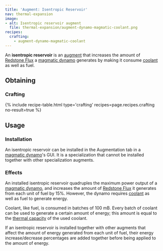 ```yaml
---
title: 'Augment: Isentropic Reservoir'
nav: thermal-expansion
image:
- alt: Isentropic reservoir augment
  file: thermal-expansion/augment-dynamo-magmatic-coolant.png
recipes:
  crafting:
    - augment-dynamo-magmatic-coolant
---
```


An **isentropic reservoir** is an [augment](/docs/augments/) that increases the
amount of [Redstone Flux](/docs/redstone-flux/) a [magmatic
dynamo](/docs/magmatic-dynamo/) generates by making it consume
[coolant](/docs/coolants/) as well as fuel.


Obtaining
---------

### Crafting
{% include recipe-table.html type='crafting' recipes=page.recipes.crafting no-result=true %}


Usage
-----

### Installation
An isentropic reservoir can be installed in the Augmentation tab in a [magmatic
dynamo](/docs/magmatic-dynamo/)'s GUI. It is a specialization that cannot be
installed together with other specialization augments.

### Effects
An installed isentropic reservoir quadruples the maximum power output of a
[magmatic dynamo](/docs/magmatic-dynamo/), and increases the amount of [Redstone
Flux](/docs/redstone-flux/) it generates from each unit of fuel by 15%. However,
the dynamo requires [coolant](/docs/coolants/) as well as fuel to generate
energy.

Coolant, like fuel, is consumed in batches of 100 mB. Every batch of coolant can
be used to generate a certain amount of energy; this amount is equal to the
[thermal capacity](/docs/coolants/#usage) of the used coolant.

If an isentropic reservoir is installed together with other augments that affect
the amount of energy generated from each unit of fuel, their energy
increase/decrease percentages are added together before being applied to the
amount of energy.
